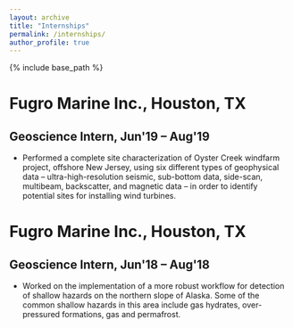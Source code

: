 ```yaml
---
layout: archive
title: "Internships"
permalink: /internships/
author_profile: true
---
```

{% include base_path %}

# Fugro Marine Inc., Houston, TX 
## Geoscience Intern, Jun'19 – Aug'19
- Performed a complete site characterization of Oyster Creek windfarm project, offshore New Jersey, using six different types of geophysical data – ultra-high-resolution seismic, sub-bottom data, side-scan, multibeam, backscatter, and magnetic data – in order to identify potential sites for installing wind turbines.

# Fugro Marine Inc., Houston, TX 
## Geoscience Intern, Jun'18 – Aug'18
- Worked on the implementation of a more robust workflow for detection of shallow hazards on the northern slope of
Alaska. Some of the common shallow hazards in this area include gas hydrates, over-pressured formations, gas and
permafrost.
